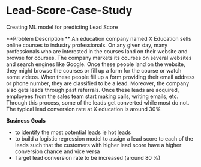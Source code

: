 # Lead-Score-Case-Study
Creating ML model for predicting Lead Score

**Problem Description **
An education company named X Education sells online courses to industry professionals. On any given day, 
many professionals who are interested in the courses land on their website and browse for courses.
The company markets its courses on several websites and search engines like Google. Once these people land 
on the website, they might browse the courses or fill up a form for the course or watch some videos. When 
these people fill up a form providing their email address or phone number, they are classified to be a lead. 
Moreover, the company also gets leads through past referrals. Once these leads are acquired, employees from 
the sales team start making calls, writing emails, etc. Through this process, some of the leads get converted 
while most do not. The typical lead conversion rate at X education is around 30%

**Business Goals**
- to identify the most potential leads ie hot leads
- to build a logistic regression model to assign a lead score to each of the leads such that the customers with higher lead score have a higher conversion chance and vice versa
- Target lead conversion rate to be increased (around 80 %)
